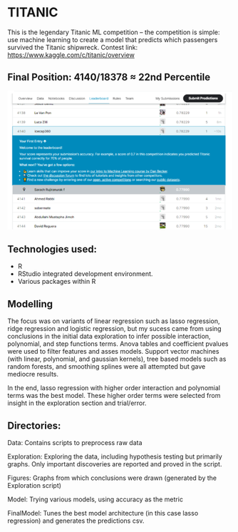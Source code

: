 # TITANIC
This is the legendary Titanic ML competition – the competition is simple: use machine learning to create a model that predicts which passengers survived the Titanic shipwreck.
Contest link: https://www.kaggle.com/c/titanic/overview

## Final Position: 4140/18378 ≈ 22nd Percentile

![alt text](https://github.com/icecap360/Titanic/blob/master/Result.png?raw=true)

## Technologies used: 
* R
* RStudio integrated development environment.
* Various packages within R 

## Modelling
The focus was on variants of linear regression such as lasso regression, ridge regression and logistic regression, but my sucess came from 
using conclusions in the initial data exploration to infer possible interaction, polynomial, and step functions terms. Anova tables and coefficient pvalues were used to filter 
features and asses models. Support vector machines (with linear, polynomial, and gaussian kernels), tree based models such as random forests, and smoothing splines were all attempted but gave mediocre results.

In the end, lasso regression with higher order interaction and polynomial terms was the best model. These higher order terms were selected from insight in the exploration section and trial/error.

## Directories:
Data: Contains scripts to preprocess raw data

Exploration: Exploring the data, including hypothesis testing but primarily graphs. Only important discoveries are reported and proved in the script.

Figures: Graphs from which conclusions were drawn (generated by the Exploration script)

Model: Trying various models, using accuracy as the metric

FinalModel: Tunes the best model architecture (in this case lasso regression) and generates the predictions csv.
